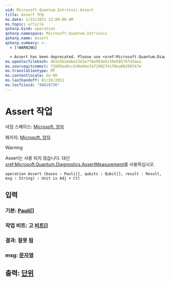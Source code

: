 ```yaml
---
uid: Microsoft.Quantum.Intrinsic.Assert
title: Assert 작업
ms.date: 1/23/2021 12:00:00 AM
ms.topic: article
qsharp.kind: operation
qsharp.namespace: Microsoft.Quantum.Intrinsic
qsharp.name: Assert
qsharp.summary: >-
  > [!WARNING]

  > Assert has been deprecated. Please use <xref:Microsoft.Quantum.Diagnostics.AssertMeasurement> instead.
ms.openlocfilehash: 461b3b2eebe2342e7f8e993e6138e58576f45aea
ms.sourcegitcommit: 71605ea9cc630e84e7ef29027e1f0ea06299747e
ms.translationtype: MT
ms.contentlocale: ko-KR
ms.lasthandoff: 01/26/2021
ms.locfileid: "98819736"
---
```

# <a name="assert-operation"></a>Assert 작업

네임 스페이스: [Microsoft. 양자](xref:Microsoft.Quantum.Intrinsic)

패키지: [Microsoft. 양자](https://nuget.org/packages/Microsoft.Quantum.QSharp.Core)


> [!WARNING]
> Assert는 사용 되지 않습니다. 대신 <xref:Microsoft.Quantum.Diagnostics.AssertMeasurement>를 사용하십시오.



```qsharp
operation Assert (bases : Pauli[], qubits : Qubit[], result : Result, msg : String) : Unit is Adj + Ctl
```


## <a name="input"></a>입력

### <a name="bases--pauli"></a>기본: [Pauli](xref:microsoft.quantum.lang-ref.pauli)[]




### <a name="qubits--qubit"></a>작업 비트: 고 [비트](xref:microsoft.quantum.lang-ref.qubit)[]




### <a name="result--__invalidresult__"></a>결과: __잘못 <Result> 됨__




### <a name="msg--string"></a>msg: [문자열](xref:microsoft.quantum.lang-ref.string)





## <a name="output--unit"></a>출력: [단위](xref:microsoft.quantum.lang-ref.unit)


